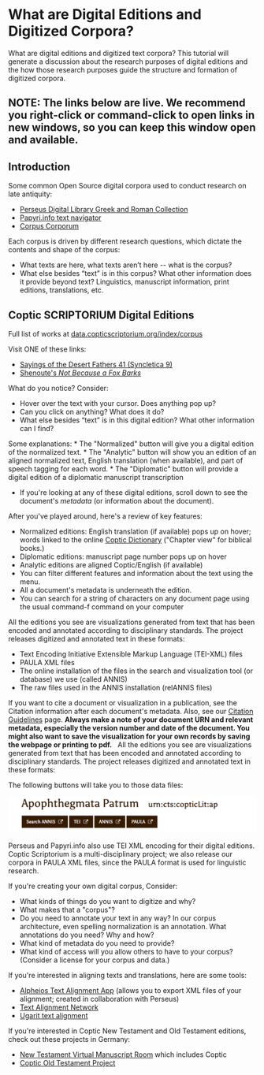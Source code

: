 # What are Digital Editions and Digitized Corpora?

What are digital editions and digitized text corpora?  This tutorial will generate a discussion about the research purposes of digital editions and the how those research purposes guide the structure and formation of digitized corpora.  

## NOTE: The links below are live. We recommend you right-click or command-click to open links in new windows, so you can keep this window open and available.

## Introduction

Some common Open Source digital corpora used to conduct research on late antiquity:
  * [Perseus Digital Library Greek and Roman Collection](http://www.perseus.tufts.edu/hopper/collection?collection=Perseus:collection:Greco-Roman) 
  * [Papyri.info text navigator](http://papyri.info/search)
  * [Corpus Corporum](https://www.mlat.uzh.ch/)

Each corpus is driven by different research questions, which dictate the contents and shape of the corpus:
  * What texts are here, what texts aren’t here -- what is the corpus?
  * What else besides “text” is in this corpus?  What other information does it provide beyond text? Linguistics, manuscript information, print editions, translations, etc.

## Coptic SCRIPTORIUM Digital Editions

Full list of works at <a href="(http://data.copticscriptorium.org/index/corpus/)" target="">data.copticscriptorium.org/index/corpus</a>

Visit ONE of these links:
   * [Sayings of the Desert Fathers 41 (Syncletica 9)](http://data.copticscriptorium.org/texts/ap/apophthegmata-patrum-sahidic-041-syncletica-9-11/norm)
   * [Shenoute's _Not Because a Fox Barks_](http://data.copticscriptorium.org/texts/not_because_a_fox_barks/not-because-a-fox-barks-xh-204-216/norm)

What do you notice?  Consider:
  * Hover over the text with your cursor. Does anything pop up?
  * Can you click on anything?  What does it do?
  * What else besides “text” is in this digital edition?  What other information can I find?

Some explanations:
    * The "Normalized" button will give you a digital edition of the normalized text. 
    * The "Analytic" button will show you an edition of an aligned normalized text, English translation (when available), and part of speech tagging for each word.
    * The "Diplomatic" button will provide a digital edition of a diplomatic manuscript transcription
  * If you're looking at any of these digital editions, scroll down to see the document's _metadata_ (or information about the document).
  
After you've played around, here's a review of key features:
  * Normalized editions: English translation (if available) pops up on hover; words linked to the online [Coptic Dictionary](https://corpling.uis.georgetown.edu/coptic-dictionary/) ("Chapter view" for biblical books.)
  * Diplomatic editions: manuscript page number pops up on hover
  * Analytic editions are aligned Coptic/English (if available)
  * You can filter different features and information about the text using the menu.
  * All a document's metadata is underneath the edition.
  * You can search for a string of characters on any document page using the usual command-f command on your computer

All the editions you see are visualizations generated from text that has been encoded and annotated according to disciplinary standards. The project releases digitized and annotated text in these formats:
  * Text Encoding Initiative Extensible Markup Language (TEI-XML) files
  * PAULA XML files
  * The online installation of the files in the search and visualization tool (or database) we use (called ANNIS)
  * The raw files used in the ANNIS installation (relANNIS files)

If you want to cite a document or visualization in a publication, see the Citation information after each document's metadata.  Also, see our [Citation Guidelines](http://copticscriptorium.org/citation-guidelines.html) page.  **Always make a note of your document URN and relevant metadata, especially the version number and date of the document. You might also want to save the visualization for your own records by saving the webpage or printing to pdf.**
  
All the editions you see are visualizations generated from text that has been encoded and annotated according to disciplinary standards.  The project releases digitized and annotated text in these formats:

The following buttons will take you to those data files:

![screenshot of buttons](https://github.com/CopticScriptorium/NAPS2017/raw/master/images/buttons.png)

Perseus and Papyri.info also use TEI XML encoding for their digital editions.  Coptic Scriptorium is a multi-disciplinary project; we also release our corpora in PAULA XML files, since the PAULA format is used for linguistic research.

If you're creating your own digital corpus, Consider: 
  * What kinds of things do you want to digitize and why?  
  * What makes that a "corpus"?  
  * Do you need to annotate your text in any way?  In our corpus architecture, even spelling normalization is an annotation.  What annotations do you need?  Why and how?  
  * What kind of metadata do you need to provide?  
  * What kind of access will you allow others to have to your corpus?  (Consider a license for your corpus and data.)
  
If you're interested in aligning texts and translations, here are some tools:
  * [Alpheios Text Alignment App](http://www.perseids.org/apps/alignment) (allows you to export XML files of your alignment; created in collaboration with Perseus)
  * [Text Alignment Network](http://textalign.net/)
  * [Ugarit text alignment](http://ugarit.ialigner.com/)

If you're interested in Coptic New Testament and Old Testament editions, check out these projects in Germany:
  * [New Testament Virtual Manuscript Room](http://ntvmr.uni-muenster.de/) which includes Coptic
  * [Coptic Old Testament Project](http://coptot.manuscriptroom.com/)

